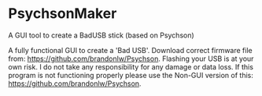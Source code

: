 # PsychsonMaker
A GUI tool to create a BadUSB stick (based on Psychson)

A fully functional GUI to create a 'Bad USB'.
Download correct firmware file from: https://github.com/brandonlw/Psychson.
Flashing your USB is at your own risk. I do not take any responsibility for any damage or data loss.
If this program is not functioning properly please use the Non-GUI version of this: https://github.com/brandonlw/Psychson.
